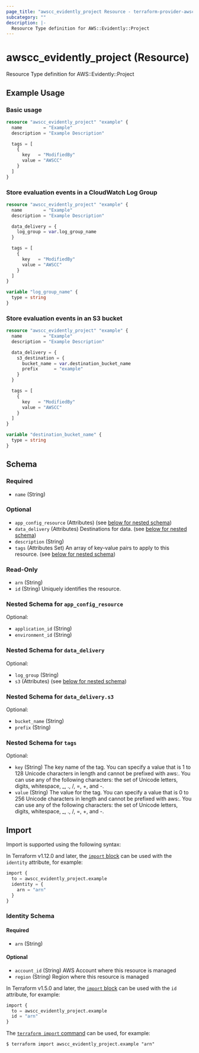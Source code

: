 ```yaml
---
page_title: "awscc_evidently_project Resource - terraform-provider-awscc"
subcategory: ""
description: |-
  Resource Type definition for AWS::Evidently::Project
---
```


# awscc_evidently_project (Resource)

Resource Type definition for AWS::Evidently::Project

## Example Usage

### Basic usage

```terraform
resource "awscc_evidently_project" "example" {
  name        = "Example"
  description = "Example Description"

  tags = [
    {
      key   = "ModifiedBy"
      value = "AWSCC"
    }
  ]
}
```

### Store evaluation events in a CloudWatch Log Group

```terraform
resource "awscc_evidently_project" "example" {
  name        = "Example"
  description = "Example Description"

  data_delivery = {
    log_group = var.log_group_name
  }

  tags = [
    {
      key   = "ModifiedBy"
      value = "AWSCC"
    }
  ]
}

variable "log_group_name" {
  type = string
}
```

### Store evaluation events in an S3 bucket

```terraform
resource "awscc_evidently_project" "example" {
  name        = "Example"
  description = "Example Description"

  data_delivery = {
    s3_destination = {
      bucket_name = var.destination_bucket_name
      prefix      = "example"
    }
  }

  tags = [
    {
      key   = "ModifiedBy"
      value = "AWSCC"
    }
  ]
}

variable "destination_bucket_name" {
  type = string
}
```

<!-- schema generated by tfplugindocs -->
## Schema

### Required

- `name` (String)

### Optional

- `app_config_resource` (Attributes) (see [below for nested schema](#nestedatt--app_config_resource))
- `data_delivery` (Attributes) Destinations for data. (see [below for nested schema](#nestedatt--data_delivery))
- `description` (String)
- `tags` (Attributes Set) An array of key-value pairs to apply to this resource. (see [below for nested schema](#nestedatt--tags))

### Read-Only

- `arn` (String)
- `id` (String) Uniquely identifies the resource.

<a id="nestedatt--app_config_resource"></a>
### Nested Schema for `app_config_resource`

Optional:

- `application_id` (String)
- `environment_id` (String)


<a id="nestedatt--data_delivery"></a>
### Nested Schema for `data_delivery`

Optional:

- `log_group` (String)
- `s3` (Attributes) (see [below for nested schema](#nestedatt--data_delivery--s3))

<a id="nestedatt--data_delivery--s3"></a>
### Nested Schema for `data_delivery.s3`

Optional:

- `bucket_name` (String)
- `prefix` (String)



<a id="nestedatt--tags"></a>
### Nested Schema for `tags`

Optional:

- `key` (String) The key name of the tag. You can specify a value that is 1 to 128 Unicode characters in length and cannot be prefixed with aws:. You can use any of the following characters: the set of Unicode letters, digits, whitespace, _, ., /, =, +, and -.
- `value` (String) The value for the tag. You can specify a value that is 0 to 256 Unicode characters in length and cannot be prefixed with aws:. You can use any of the following characters: the set of Unicode letters, digits, whitespace, _, ., /, =, +, and -.

## Import

Import is supported using the following syntax:

In Terraform v1.12.0 and later, the [`import` block](https://developer.hashicorp.com/terraform/language/import) can be used with the `identity` attribute, for example:

```terraform
import {
  to = awscc_evidently_project.example
  identity = {
    arn = "arn"
  }
}
```

<!-- schema generated by tfplugindocs -->
### Identity Schema

#### Required

- `arn` (String)

#### Optional

- `account_id` (String) AWS Account where this resource is managed
- `region` (String) Region where this resource is managed

In Terraform v1.5.0 and later, the [`import` block](https://developer.hashicorp.com/terraform/language/import) can be used with the `id` attribute, for example:

```terraform
import {
  to = awscc_evidently_project.example
  id = "arn"
}
```

The [`terraform import` command](https://developer.hashicorp.com/terraform/cli/commands/import) can be used, for example:

```shell
$ terraform import awscc_evidently_project.example "arn"
```